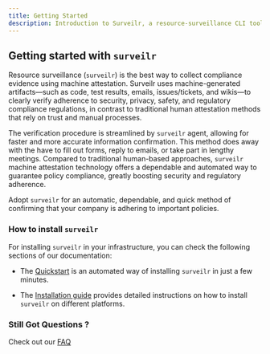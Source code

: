 ```yaml
---
title: Getting Started
description: Introduction to Surveilr, a resource-surveillance CLI tool.
---
```


## Getting started with `surveilr` 


Resource surveillance (`surveilr`) is the best way to collect compliance evidence using machine attestation. Surveilr uses machine-generated artifacts—such as code, test results, emails, issues/tickets, and wikis—to clearly verify adherence to security, privacy, safety, and regulatory compliance regulations, in contrast to traditional human attestation methods that rely on trust and manual processes.


The verification procedure is streamlined by `surveilr` agent, allowing for faster and more accurate information confirmation. This method does away with the have to fill out forms, reply to emails, or take part in lengthy meetings. Compared to traditional human-based approaches, `surveilr` machine attestation technology offers a dependable and automated way to guarantee policy compliance, greatly boosting security and regulatory adherence.

Adopt `surveilr` for an automatic, dependable, and quick method of confirming that your company is adhering to important policies.


### How to install `surveilr`

For installing `surveilr` in your infrastructure, you can check the following sections of our documentation:

* The [Quickstart](/surveilr/how-to/installation-guide#quick-start) is an automated way of installing `surveilr` in just a few minutes.
  
* The [Installation guide](/surveilr/how-to/installation-guide/#installation-guide) provides detailed instructions on how to install `surveilr` on different platforms.


### Still Got Questions ?

Check out our [FAQ](/surveilr/faq/faqs)